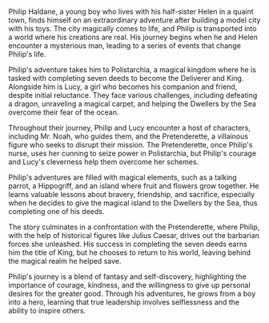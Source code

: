 Philip Haldane, a young boy who lives with his half-sister Helen in a quaint town, finds himself on an extraordinary adventure after building a model city with his toys. The city magically comes to life, and Philip is transported into a world where his creations are real. His journey begins when he and Helen encounter a mysterious man, leading to a series of events that change Philip's life.

Philip's adventure takes him to Polistarchia, a magical kingdom where he is tasked with completing seven deeds to become the Deliverer and King. Alongside him is Lucy, a girl who becomes his companion and friend, despite initial reluctance. They face various challenges, including defeating a dragon, unraveling a magical carpet, and helping the Dwellers by the Sea overcome their fear of the ocean.

Throughout their journey, Philip and Lucy encounter a host of characters, including Mr. Noah, who guides them, and the Pretenderette, a villainous figure who seeks to disrupt their mission. The Pretenderette, once Philip's nurse, uses her cunning to seize power in Polistarchia, but Philip's courage and Lucy's cleverness help them overcome her schemes.

Philip's adventures are filled with magical elements, such as a talking parrot, a Hippogriff, and an island where fruit and flowers grow together. He learns valuable lessons about bravery, friendship, and sacrifice, especially when he decides to give the magical island to the Dwellers by the Sea, thus completing one of his deeds.

The story culminates in a confrontation with the Pretenderette, where Philip, with the help of historical figures like Julius Caesar, drives out the barbarian forces she unleashed. His success in completing the seven deeds earns him the title of King, but he chooses to return to his world, leaving behind the magical realm he helped save.

Philip's journey is a blend of fantasy and self-discovery, highlighting the importance of courage, kindness, and the willingness to give up personal desires for the greater good. Through his adventures, he grows from a boy into a hero, learning that true leadership involves selflessness and the ability to inspire others.